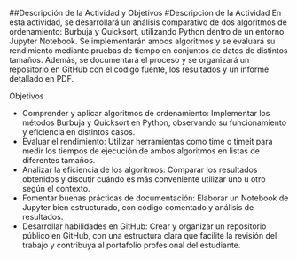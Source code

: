 ##Descripción de la Actividad y Objetivos
#Descripción de la Actividad
En esta actividad, se desarrollará un análisis comparativo de dos algoritmos de ordenamiento: Burbuja y Quicksort, utilizando Python dentro de un entorno Jupyter Notebook. Se implementarán ambos algoritmos y se evaluará su rendimiento mediante pruebas de tiempo en conjuntos de datos de distintos tamaños. Además, se documentará el proceso y se organizará un repositorio en GitHub con el código fuente, los resultados y un informe detallado en PDF.

Objetivos
* Comprender y aplicar algoritmos de ordenamiento: Implementar los métodos Burbuja y Quicksort en Python, observando su funcionamiento y eficiencia en distintos casos.
* Evaluar el rendimiento: Utilizar herramientas como time o timeit para medir los tiempos de ejecución de ambos algoritmos en listas de diferentes tamaños.
* Analizar la eficiencia de los algoritmos: Comparar los resultados obtenidos y discutir cuándo es más conveniente utilizar uno u otro según el contexto.
* Fomentar buenas prácticas de documentación: Elaborar un Notebook de Jupyter bien estructurado, con código comentado y análisis de resultados.
* Desarrollar habilidades en GitHub: Crear y organizar un repositorio público en GitHub, con una estructura clara que facilite la revisión del trabajo y contribuya al portafolio profesional del estudiante.
